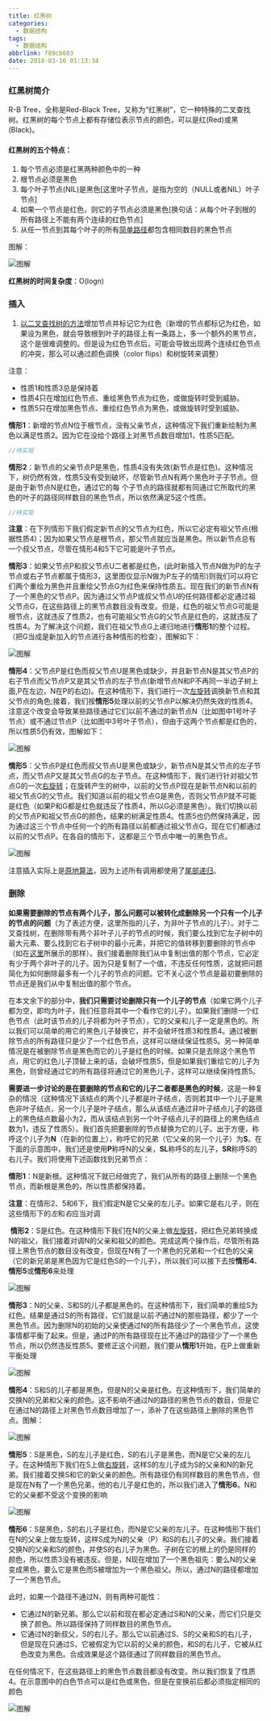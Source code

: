 ```yaml
---
title: 红黑树
categories:
  - 数据结构
tags:
  - 数据结构
abbrlink: f89cb603
date: 2018-03-16 01:13:34
---
```

### **红黑树简介**

R-B Tree，全称是Red-Black Tree，又称为“红黑树”，它一种特殊的二叉查找树。红黑树的每个节点上都有存储位表示节点的颜色，可以是红(Red)或黑(Black)。

#### **红黑树的五个特点：**

1. 每个节点必须是红黑两种颜色中的一种
2. 根节点必须是黑色
3. 每个叶子节点(NIL)是黑色[这里叶子节点，是指为空的（NULL或者NIL）叶子节点]
4. 如果一个节点是红色，则它的子节点必须是黑色[换句话：从每个叶子到根的所有路径上不能有两个连续的红色节点]
5. 从任一节点到其每个叶子的所有[简单路径](https://zh.wikipedia.org/wiki/%E9%81%93%E8%B7%AF_(%E5%9B%BE%E8%AE%BA))都包含相同数目的黑色节点

图解：

![图解](https://github.com/mxsm/document/blob/master/image/datastructure/%E7%BA%A2%E9%BB%91%E6%A0%91%E5%9B%BE%E8%A7%A3.png?raw=true)

**红黑树的时间复杂度**：O(logn)

### 插入

1. [以二叉查找树的方法](https://zh.wikipedia.org/wiki/%E4%BA%8C%E5%8F%89%E6%9F%A5%E6%89%BE%E6%A0%91#%E6%8F%92%E5%85%A5)增加节点并标记它为红色（新增的节点都标记为红色，如果设为黑色，就会导致根到叶子的路径上有一条路上，多一个额外的黑节点，这个是很难调整的。但是设为红色节点后，可能会导致出现两个连续红色节点的冲突，那么可以通过颜色调换（color flips）和树旋转来调整）

注意：

- 性质1和性质3总是保持着
- 性质4只在增加红色节点、重绘黑色节点为红色，或做旋转时受到威胁。
- 性质5只在增加黑色节点、重绘红色节点为黑色，或做旋转时受到威胁。

**情形1**：新增的节点N位于根节点，没有父亲节点，这种情况下我们重新绘制为黑色以满足性质2。因为它在没给个路径上对黑节点数目增加1，性质5匹配。

```java
//待实现
```

**情形2**：新节点的父亲节点P是黑色，性质4没有失效(新节点是红色)。这种情况下，树仍然有效，性质5没有受到破坏，尽管新节点N有两个黑色叶子子节点。但是由于新节点N是红色，通过它的每 个子节点的路径就都有同通过它所取代的黑色的叶子的路径同样数目的黑色节点，所以依然满足5这个性质。

```java
//待实现
```

**注意**：在下列情形下我们假定新节点的父节点为红色，所以它必定有祖父节点(根据性质4)；因为如果父节点是根节点，那父节点就应当是黑色。所以新节点总有一个叔父节点，尽管在情形4和5下它可能是叶子节点。

**情形3**：如果父节点P和叔父节点U二者都是红色，(此时新插入节点N做为P的左子节点或右子节点都属于情形3，这里图仅显示N做为P左子的情形)则我们可以将它们两个重绘为黑色并且重绘父节点G为红色来保持性质五。现在我们的新节点N有了一个黑色的父节点P。因为通过父节点P或叔父节点U的任何路径都必定通过祖父节点G，在这些路径上的黑节点数目没有改变。但是，红色的祖父节点G可能是根节点，这就违反了性质2，也有可能祖父节点G的父节点是红色的，这就违反了性质4。为了解决这个问题，我们在祖父节点G上递归地进行**情形1**的整个过程。（把G当成是新加入的节点进行各种情形的检查），图解如下：

![图解](https://github.com/mxsm/document/blob/master/image/datastructure/Red-black_tree_insert_case_3.png?raw=true)

**情形4**：父节点P是红色而叔父节点U是黑色或缺少，并且新节点N是其父节点P的右子节点而父节点P又是其父节点的左子节点(新增节点N和P不再同一半边子树上面,P在左边，N在P的右边)。在这种情形下，我们进行一次[左旋转](https://zh.wikipedia.org/wiki/%E6%A0%91%E6%97%8B%E8%BD%AC)调换新节点和其父节点的角色;接着，我们按**情形5**处理以前的父节点P以解决仍然失效的性质4。注意这个改变会导致某些路径通过它们以前不通过的新节点N（比如图中1号叶子节点）或不通过节点P（比如图中3号叶子节点），但由于这两个节点都是红色的，所以性质5仍有效，图解如下：

![图解](https://github.com/mxsm/document/blob/master/image/datastructure/Red-black_tree_insert_case_4.png?raw=true)

**情形5**：父节点P是红色而叔父节点U是黑色或缺少，新节点N是其父节点的左子节点，而父节点P又是其父节点G的左子节点。在这种情形下，我们进行针对祖父节点G的一次[右旋转](https://zh.wikipedia.org/wiki/%E6%A0%91%E6%97%8B%E8%BD%AC)；在旋转产生的树中，以前的父节点P现在是新节点N和以前的祖父节点G的父节点。我们知道以前的祖父节点G是黑色，否则父节点P就不可能是红色（如果P和G都是红色就违反了性质4，所以G必须是黑色）。我们切换以前的父节点P和祖父节点G的颜色，结果的树满足性质4。性质5也仍然保持满足，因为通过这三个节点中任何一个的所有路径以前都通过祖父节点G，现在它们都通过以前的父节点P。在各自的情形下，这都是三个节点中唯一的黑色节点。

![图解](https://github.com/mxsm/document/blob/master/image/datastructure/Red-black_tree_insert_case_5.png?raw=true)

注意插入实际上是[原地算法](https://zh.wikipedia.org/wiki/%E5%8E%9F%E5%9C%B0%E7%AE%97%E6%B3%95)，因为上述所有调用都使用了[尾部递归](https://zh.wikipedia.org/wiki/%E5%B0%BE%E9%83%A8%E9%80%92%E5%BD%92)。

### 删除

**如果需要删除的节点有两个儿子，那么问题可以被转化成删除另一个只有一个儿子的节点的问题**（为了表述方便，这里所指的儿子，为非叶子节点的儿子）。对于二叉查找树，在删除带有两个非叶子儿子的节点的时候，我们要么找到它左子树中的最大元素、要么找到它右子树中的最小元素，并把它的值转移到要删除的节点中（如在[这里](https://zh.wikipedia.org/wiki/%E4%BA%8C%E5%8F%89%E6%9F%A5%E6%89%BE%E6%A0%91)所展示的那样）。我们接着删除我们从中复制出值的那个节点，它必定有少于两个非叶子的儿子。因为只是复制了一个值，不违反任何性质，这就把问题简化为如何删除最多有一个儿子的节点的问题。它不关心这个节点是最初要删除的节点还是我们从中复制出值的那个节点。

在本文余下的部分中，**我们只需要讨论删除只有一个儿子的节点**（如果它两个儿子都为空，即均为叶子，我们任意将其中一个看作它的儿子）。如果我们删除一个红色节点（此时该节点的儿子将都为叶子节点），它的父亲和儿子一定是黑色的。所以我们可以简单的用它的黑色儿子替换它，并不会破坏性质3和性质4。通过被删除节点的所有路径只是少了一个红色节点，这样可以继续保证性质5。另一种简单情况是在被删除节点是黑色而它的儿子是红色的时候。如果只是去除这个黑色节点，用它的红色儿子顶替上来的话，会破坏性质5，但是如果我们重绘它的儿子为黑色，则曾经通过它的所有路径将通过它的黑色儿子，这样可以继续保持性质5。

**需要进一步讨论的是在要删除的节点和它的儿子二者都是黑色的时候**，这是一种复杂的情况（这种情况下该结点的两个儿子都是叶子结点，否则若其中一个儿子是黑色非叶子结点，另一个儿子是叶子结点，那么从该结点通过非叶子结点儿子的路径上的黑色结点数最小为2，而从该结点到另一个叶子结点儿子的路径上的黑色结点数为1，违反了性质5）。我们首先把要删除的节点替换为它的儿子。出于方便，称呼这个儿子为**N**（在新的位置上），称呼它的兄弟（它父亲的另一个儿子）为**S**。在下面的示意图中，我们还是使用**P**称呼N的父亲，**SL**称呼S的左儿子，**SR**称呼S的右儿子。我们将使用下述函数找到兄弟节点：

​         **情形1**：N是新根。这种情况下就已经做完了，我们从所有的路径上删除一个黑色节点，而新根是黑色的，所以性质都保持着。

**注意**：在情形2、5和6下，我们假定N是它父亲的左儿子。如果它是右儿子，则在这些情形下的*左*和*右*应当对调

​       **情形2**：S是红色。在这种情形下我们在N的父亲上做[左旋转](https://zh.wikipedia.org/wiki/%E6%A0%91%E6%97%8B%E8%BD%AC)，把红色兄弟转换成N的祖父，我们接着对调N的父亲和祖父的颜色。完成这两个操作后，尽管所有路径上黑色节点的数目没有改变，但现在N有了一个黑色的兄弟和一个红色的父亲（它的新兄弟是黑色因为它是红色S的一个儿子），所以我们可以接下去按**情形4**、**情形5**或**情形6**来处理

![图解](https://github.com/mxsm/document/blob/master/image/datastructure/Red-black_tree_delete_case_2.png?raw=true)

​	**情形3**：N的父亲、S和S的儿子都是黑色的。在这种情形下，我们简单的重绘S为红色。结果是通过S的所有路径，它们就是以前*不*通过N的那些路径，都少了一个黑色节点。因为删除N的初始的父亲使通过N的所有路径少了一个黑色节点，这使事情都平衡了起来。但是，通过P的所有路径现在比不通过P的路径少了一个黑色节点，所以仍然违反性质5。要修正这个问题，我们要从**情形1**开始，在P上做重新平衡处理

![图解](https://github.com/mxsm/document/blob/master/image/datastructure/Red-black_tree_delete_case_3.png?raw=true)

​	**情形4**：S和S的儿子都是黑色，但是N的父亲是红色。在这种情形下，我们简单的交换N的兄弟和父亲的颜色。这不影响不通过N的路径的黑色节点的数目，但是它在通过N的路径上对黑色节点数目增加了一，添补了在这些路径上删除的黑色节点。图解：

![图解](https://github.com/mxsm/document/blob/master/image/datastructure/Red-black_tree_delete_case_4.png?raw=true)

​	 **情形5**：S是黑色，S的左儿子是红色，S的右儿子是黑色，而N是它父亲的左儿子。在这种情形下我们在S上做[右旋转](https://zh.wikipedia.org/wiki/%E6%A0%91%E6%97%8B%E8%BD%AC)，这样S的左儿子成为S的父亲和N的新兄弟。我们接着交换S和它的新父亲的颜色。所有路径仍有同样数目的黑色节点，但是现在N有了一个黑色兄弟，他的右儿子是红色的，所以我们进入了**情形6**。N和它的父亲都不受这个变换的影响

![图解](https://github.com/mxsm/document/blob/master/image/datastructure/Red-black_tree_delete_case_5.png?raw=true)

​	**情形6**：S是黑色，S的右儿子是红色，而N是它父亲的左儿子。在这种情形下我们在N的父亲上做左旋转，这样S成为N的父亲（P）和S的右儿子的父亲。我们接着交换N的父亲和S的颜色，并使S的右儿子为黑色。子树在它的根上的仍是同样的颜色，所以性质3没有被违反。但是，N现在增加了一个黑色祖先：要么N的父亲变成黑色，要么它是黑色而S被增加为一个黑色祖父。所以，通过N的路径都增加了一个黑色节点。

此时，如果一个路径不通过N，则有两种可能性：

- 它通过N的新兄弟。那么它以前和现在都必定通过S和N的父亲，而它们只是交换了颜色。所以路径保持了同样数目的黑色节点。
- 它通过N的新叔父，S的右儿子。那么它以前通过S、S的父亲和S的右儿子，但是现在只通过S，它被假定为它以前的父亲的颜色，和S的右儿子，它被从红色改变为黑色。合成效果是这个路径通过了同样数目的黑色节点。

在任何情况下，在这些路径上的黑色节点数目都没有改变。所以我们恢复了性质4。在示意图中的白色节点可以是红色或黑色，但是在变换前后都必须指定相同的颜色

![图解](https://github.com/mxsm/document/blob/master/image/datastructure/Red-black_tree_delete_case_6.png?raw=true)

